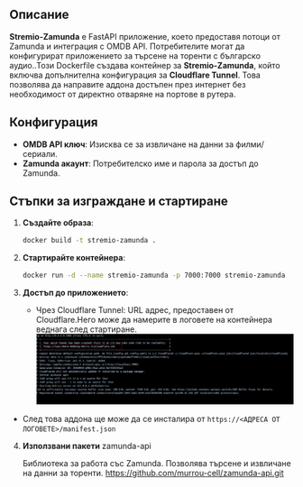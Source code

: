 ## Описание

**Stremio-Zamunda** е FastAPI приложение, което предоставя потоци от Zamunda и интеграция с OMDB API. Потребителите могат да конфигурират приложението за търсене на торенти с българско аудио..Този Dockerfile създава контейнер за **Stremio-Zamunda**, който включва допълнителна конфигурация за **Cloudflare Tunnel**. Това позволява да направите аддона достъпен през интернет без необходимост от директно отваряне на портове в рутера.

## Конфигурация

- **OMDB API ключ**: Изисква се за извличане на данни за филми/сериали.
- **Zamunda акаунт**: Потребителско име и парола за достъп до Zamunda.

## Стъпки за изграждане и стартиране

1. **Създайте образа**:
   ```bash
   docker build -t stremio-zamunda .
   ```

2. **Стартирайте контейнера**:
   ```bash
   docker run -d --name stremio-zamunda -p 7000:7000 stremio-zamunda
   ```

3. **Достъп до приложението**:
   - Чрез Cloudflare Tunnel: URL адрес, предоставен от Cloudflare.Него може да намерите в логовете на контейнера веднага след стартиране.
![Screenshot](images/SC.png "Application Screenshot")

  - След това аддона ще може да се инсталира от ```https://<АДРЕСА ОТ ЛОГОВЕТЕ>/manifest.json```

4. **Използвани пакети**
    zamunda-api

    Библиотека за работа със Zamunda.
    Позволява търсене и извличане на данни за торенти.
    https://github.com/murrou-cell/zamunda-api.git